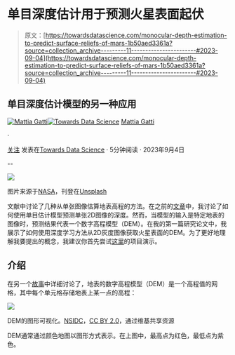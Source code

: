 # 单目深度估计用于预测火星表面起伏

> 原文：[https://towardsdatascience.com/monocular-depth-estimation-to-predict-surface-reliefs-of-mars-1b50aed3361a?source=collection_archive---------11-----------------------#2023-09-04](https://towardsdatascience.com/monocular-depth-estimation-to-predict-surface-reliefs-of-mars-1b50aed3361a?source=collection_archive---------11-----------------------#2023-09-04)

## 单目深度估计模型的另一种应用

[](https://mattiagatti.medium.com/?source=post_page-----1b50aed3361a--------------------------------)[![Mattia Gatti](../Images/9d5aeb356ff01ed9e4ead66c18994595.png)](https://mattiagatti.medium.com/?source=post_page-----1b50aed3361a--------------------------------)[](https://towardsdatascience.com/?source=post_page-----1b50aed3361a--------------------------------)[![Towards Data Science](../Images/a6ff2676ffcc0c7aad8aaf1d79379785.png)](https://towardsdatascience.com/?source=post_page-----1b50aed3361a--------------------------------) [Mattia Gatti](https://mattiagatti.medium.com/?source=post_page-----1b50aed3361a--------------------------------)

·

[关注](https://medium.com/m/signin?actionUrl=https%3A%2F%2Fmedium.com%2F_%2Fsubscribe%2Fuser%2F19bc376db93c&operation=register&redirect=https%3A%2F%2Ftowardsdatascience.com%2Fmonocular-depth-estimation-to-predict-surface-reliefs-of-mars-1b50aed3361a&user=Mattia+Gatti&userId=19bc376db93c&source=post_page-19bc376db93c----1b50aed3361a---------------------post_header-----------) 发表在[Towards Data Science](https://towardsdatascience.com/?source=post_page-----1b50aed3361a--------------------------------) · 5分钟阅读 · 2023年9月4日 [](https://medium.com/m/signin?actionUrl=https%3A%2F%2Fmedium.com%2F_%2Fvote%2Ftowards-data-science%2F1b50aed3361a&operation=register&redirect=https%3A%2F%2Ftowardsdatascience.com%2Fmonocular-depth-estimation-to-predict-surface-reliefs-of-mars-1b50aed3361a&user=Mattia+Gatti&userId=19bc376db93c&source=-----1b50aed3361a---------------------clap_footer-----------)

--

[](https://medium.com/m/signin?actionUrl=https%3A%2F%2Fmedium.com%2F_%2Fbookmark%2Fp%2F1b50aed3361a&operation=register&redirect=https%3A%2F%2Ftowardsdatascience.com%2Fmonocular-depth-estimation-to-predict-surface-reliefs-of-mars-1b50aed3361a&source=-----1b50aed3361a---------------------bookmark_footer-----------)![](../Images/d2e0288d571818e893578b3268a36a16.png)

图片来源于[NASA](https://unsplash.com/@nasa?utm_source=medium&utm_medium=referral)，刊登在[Unsplash](https://unsplash.com/?utm_source=medium&utm_medium=referral)

文献中讨论了几种从单张图像估算地表高程的方法。在之前的[文章](/generate-a-3d-mesh-from-an-image-with-python-12210c73e5cc)中，我讨论了如何使用单目估计模型预测单张2D图像的深度。然而，当模型的输入是特定地表的图像时，预测结果代表一个数字高程模型（DEM）。在我的第一篇研究论文中，我展示了如何使用深度学习方法从2D灰度图像获取火星表面的DEM。为了更好地理解我要提出的概念，我建议你首先尝试[这里](https://huggingface.co/spaces/mattiagatti/mars_dtm_estimation)的项目演示。

## 介绍

在另一个[故事](/the-ultimate-beginners-guide-to-geospatial-raster-data-feb7673f6db0)中详细讨论了，地表的数字高程模型（DEM）是一个高程值的网格，其中每个单元格存储地表上某一点的高程：

![](../Images/41059f8b3822f57ceff36a4448ebd9af.png)

DEM的图形可视化。[NSIDC](https://commons.wikimedia.org/wiki/File:Digital_elevation_model_(DEM)_of_the_Mt._Everest_region_-_50090548573.png)，[CC BY 2.0](https://creativecommons.org/licenses/by/2.0)，通过维基共享资源

DEM通常通过颜色地图以图形方式表示。在上图中，最高点为红色，最低点为紫色。
